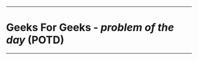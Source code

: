 ----------------------------------------------------
# Geeks For Geeks - ***problem of the day*** (POTD)
----------------------------------------------------

# 
